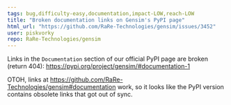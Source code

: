 ```yaml
---
tags: bug,difficulty-easy,documentation,impact-LOW,reach-LOW
title: "Broken documentation links on Gensim's PyPI page"
html_url: "https://github.com/RaRe-Technologies/gensim/issues/3452"
user: piskvorky
repo: RaRe-Technologies/gensim
---
```


Links in the `Documentation` section of our official PyPI page are broken (return 404): 
https://pypi.org/project/gensim/#documentation-1

OTOH, links at https://github.com/RaRe-Technologies/gensim#documentation work, so it looks like the PyPI version contains obsolete links that got out of sync.
